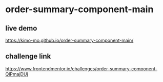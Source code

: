 # order-summary-component-main
## live demo
https://kimo-mo.github.io/order-summary-component-main/
## challenge link
https://www.frontendmentor.io/challenges/order-summary-component-QlPmajDUj
